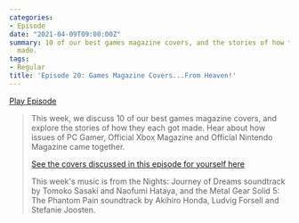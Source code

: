 ```yaml
---
categories:
- Episode
date: "2021-04-09T09:00:00Z"
summary: 10 of our best games magazine covers, and the stories of how they each got
  made.
tags:
- Regular
title: 'Episode 20: Games Magazine Covers...From Heaven!'
---
```


[Play Episode](https://shows.acast.com/the-back-page-a-video-games-podcast/episodes/6249ec71be92a6001320e9c6)
> This week, we discuss 10 of our best games magazine covers, and explore the stories of how they each got made. Hear about how issues of PC Gamer, Official Xbox Magazine and Official Nintendo Magazine came together.
>
> [See the covers discussed in this episode for yourself here](https://www.pinterest.co.uk/backpagegames/back-page-covers-from-heaven/)
>
> This week's music is from the Nights: Journey of Dreams soundtrack by Tomoko Sasaki and Naofumi Hataya, and the Metal Gear Solid 5: The Phantom Pain soundtrack by Akihiro Honda, Ludvig Forsell and Stefanie Joosten. 